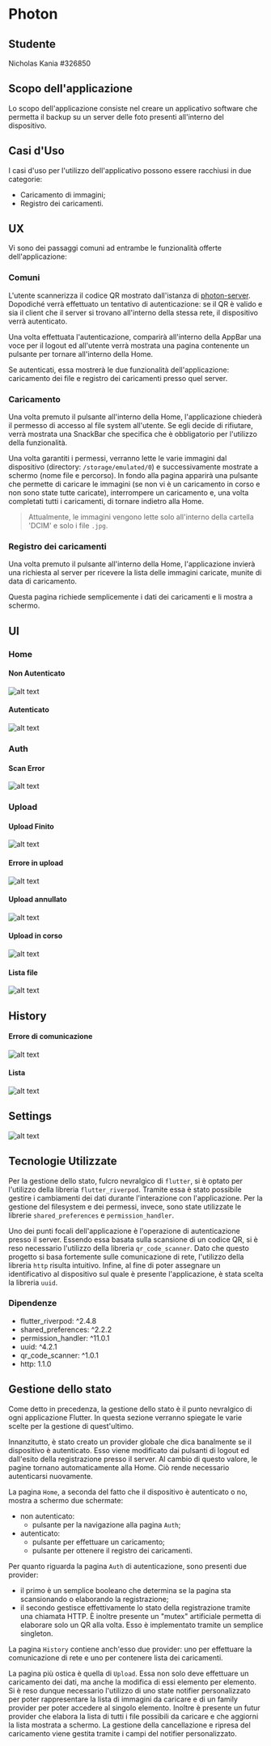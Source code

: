 # Photon
## Studente
Nicholas Kania
#326850

## Scopo dell'applicazione
Lo scopo dell'applicazione consiste nel creare un applicativo software che permetta il backup su un server delle foto presenti all'interno del dispositivo.

## Casi d'Uso
I casi d'uso per l'utilizzo dell'applicativo possono essere racchiusi in due categorie:
- Caricamento di immagini;
- Registro dei caricamenti.

## UX
Vi sono dei passaggi comuni ad entrambe le funzionalità offerte dell'applicazione:

### Comuni
L'utente scannerizza il codice QR mostrato dall'istanza di [photon-server](https://github.com/GeckoNickDeveloper/photon-server). Dopodiché verrà effettuato un tentativo di autenticazione: se il QR è valido e sia il client che il server si trovano all'interno della stessa rete, il dispositivo verrà autenticato.

Una volta effettuata l'autenticazione, comparirà all'interno della AppBar una voce per il logout ed all'utente verrà mostrata una pagina contenente un pulsante per tornare all'interno della Home.

Se autenticati, essa mostrerà le due funzionalità dell'applicazione: caricamento dei file e registro dei caricamenti presso quel server.

### Caricamento
Una volta premuto il pulsante all'interno della Home, l'applicazione chiederà il permesso di accesso al file system all'utente.
Se egli decide di rifiutare, verrà mostrata una SnackBar che specifica che è obbligatorio per l'utilizzo della funzionalità.

Una volta garantiti i permessi, verranno lette le varie immagini dal dispositivo (directory: `/storage/emulated/0`) e successivamente mostrate a schermo (nome file e percorso). In fondo alla pagina apparirà una pulsante che permette di caricare le immagini (se non vi è un caricamento in corso e non sono state tutte caricate), interrompere un caricamento e, una volta completati tutti i caricamenti, di tornare indietro alla Home.

> Attualmente, le immagini vengono lette solo all'interno della cartella 'DCIM' e solo i file `.jpg`.

### Registro dei caricamenti
Una volta premuto il pulsante all'interno della Home, l'applicazione invierà una richiesta al server per ricevere la lista delle immagini caricate, munite di data di caricamento.

Questa pagina richiede semplicemente i dati dei caricamenti e li mostra a schermo. 

## UI
### Home
#### Non Autenticato
![alt text](./img-relazione/Screenshot_2024-01-09-20-41-19-122_com.example.photon.jpg)

#### Autenticato
![alt text](./img-relazione/Screenshot_2024-01-09-20-15-19-807_com.example.photon.jpg)

### Auth
#### Scan Error
![alt text](./img-relazione/Screenshot_2024-01-09-20-17-24-270_com.example.photon.jpg)

### Upload
#### Upload Finito
![alt text](./img-relazione/Screenshot_2024-01-09-20-16-34-299_com.example.photon.jpg)
#### Errore in upload
![alt text](./img-relazione/Screenshot_2024-01-09-20-18-47-777_com.example.photon.jpg)
#### Upload annullato
![alt text](./img-relazione/Screenshot_2024-01-09-20-16-27-469_com.example.photon.jpg)
#### Upload in corso
![alt text](./img-relazione/Screenshot_2024-01-09-20-16-17-148_com.example.photon.jpg)
#### Lista file
![alt text](./img-relazione/Screenshot_2024-01-09-20-16-14-195_com.example.photon.jpg)

## History
#### Errore di comunicazione
![alt text](./img-relazione/Screenshot_2024-01-09-20-18-26-514_com.example.photon.jpg)
#### Lista
![alt text](./img-relazione/Screenshot_2024-01-09-20-16-05-930_com.example.photon.jpg)

## Settings
![alt text](./img-relazione/Screenshot_2024-01-09-20-15-42-320_com.example.photon.jpg)


## Tecnologie Utilizzate
Per la gestione dello stato, fulcro nevralgico di `flutter`, si è optato per l'utilizzo della libreria `flutter_riverpod`. Tramite essa è stato possibile gestire i cambiamenti dei dati durante l'interazione con l'applicazione.
Per la gestione del filesystem e dei permessi, invece, sono state utilizzate le librerie `shared_preferences` e `permission_handler`.

Uno dei punti focali dell'applicazione è l'operazione di autenticazione presso il server. Essendo essa basata sulla scansione di un codice QR, si è reso necessario l'utilizzo della libreria `qr_code_scanner`. Dato che questo progetto si basa fortemente sulle comunicazione di rete, l'utilizzo della libreria `http` risulta intuitivo. Infine, al fine di poter assegnare un identificativo al dispositivo sul quale è presente l'applicazione, è stata scelta la libreria `uuid`.

### Dipendenze
- flutter_riverpod: ^2.4.8
- shared_preferences: ^2.2.2
- permission_handler: ^11.0.1
- uuid: ^4.2.1
- qr_code_scanner: ^1.0.1
- http: 1.1.0

## Gestione dello stato
Come detto in precedenza, la gestione dello stato è il punto nevralgico di ogni applicazione Flutter. In questa sezione verranno spiegate le varie scelte per la gestione di quest'ultimo.

Innanzitutto, è stato creato un provider globale che dica banalmente se il dispositivo è autenticato. Esso viene modificato dai pulsanti di logout ed dall'esito della registrazione presso il server. Al cambio di questo valore, le pagine tornano automaticamente alla Home. Ciò rende necessario autenticarsi nuovamente.

La pagina `Home`, a seconda del fatto che il dispositivo è autenticato o no, mostra a schermo due schermate:
- non autenticato:
	- pulsante per la navigazione alla pagina `Auth`;
- autenticato:
	- pulsante per effettuare un caricamento;
	- pulsante per ottenere il registro dei caricamenti.

Per quanto riguarda la pagina `Auth` di autenticazione, sono presenti due provider:
- il primo è un semplice booleano che determina se la pagina sta scansionando o elaborando la registrazione;
- il secondo gestisce effettivamente lo stato della registrazione tramite una chiamata HTTP.
È inoltre presente un "mutex" artificiale permetta di elaborare solo un QR alla volta. Esso è implementato tramite un semplice singleton.

La pagina `History` contiene anch'esso due provider: uno per effettuare la comunicazione di rete e uno per contenere lista dei caricamenti.

La pagina più ostica è quella di `Upload`. Essa non solo deve effettuare un caricamento dei dati, ma anche la modifica di essi elemento per elemento. Si è reso dunque necessario l'utilizzo di uno state notifier personalizzato per poter rappresentare la lista di immagini da caricare e di un family provider per poter accedere al singolo elemento. Inoltre è presente un futur provider che elabora la lista di tutti i file possibili da caricare e che aggiorni la lista mostrata a schermo. La gestione della cancellazione e ripresa del caricamento viene gestita tramite i campi del notifier personalizzato.